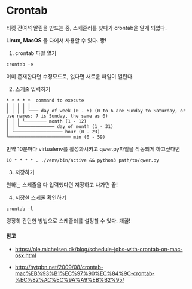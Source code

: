 # Crontab

티켓 잔여석 알림을 만드는 중, 스케줄러를 찾다가 crontab을 알게 되었다.

**Linux, MacOS** 둘 다에서 사용할 수 있다. 짱!



1. crontab 파일 열기

````shell
crontab -e
````

이미 존재한다면 수정모드로, 없다면 새로운 파일이 열린다.




2. 스케줄 입력하기

```
* * * * *  command to execute
│ │ │ │ │
│ │ │ │ └─── day of week (0 - 6) (0 to 6 are Sunday to Saturday, or use names; 7 is Sunday, the same as 0)
│ │ │ └──────── month (1 - 12)
│ │ └───────────── day of month (1 - 31)
│ └────────────────── hour (0 - 23)
└─────────────────────── min (0 - 59)
```




만약 10분마다 virtualenv를 활성화시키고 qwer.py파일을 작동되게 하고싶다면

```
10 * * * * . ./venv/bin/active && python3 path/to/qwer.py
```




3. 저장하기

원하는 스케줄을 다 입력했다면 저장하고 나가면 끝!




4. 저장한 스케줄 확인하기

```shell
crontab -l
```


굉장히 간단한 방법으로 스케줄러를 설정할 수 있다. 개꿀!


#### 참고

- <https://ole.michelsen.dk/blog/schedule-jobs-with-crontab-on-mac-osx.html>


- <http://hytgbn.net/2009/08/crontab-mac%EB%93%B1%EC%97%90%EC%84%9C-crontab-%EC%82%AC%EC%9A%A9%EB%B2%95/>